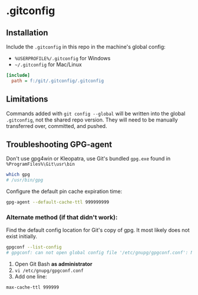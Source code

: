 # .gitconfig

## Installation

Include the `.gitconfig` in this repo in the machine's global config:

- `%USERPROFILE%/.gitconfig` for Windows
- `~/.gitconfig` for Mac/Linux

```ini
[include]
  path = f:/git/.gitconfig/.gitconfig
```

## Limitations

Commands added with `git config --global` will be written into the global `.gitconfig`, not the shared repo version. They will need to be manually transferred over, committed, and pushed.

## Troubleshooting GPG-agent

Don't use gpg4win or Kleopatra, use Git's bundled `gpg.exe` found in `%ProgramFiles%\Git\usr\bin`

```sh
which gpg
# /usr/bin/gpg
```

Configure the default pin cache expiration time:

```sh
gpg-agent --default-cache-ttl 999999999
```

### Alternate method (if that didn't work):

Find the default config location for Git's copy of gpg. It most likely does not exist initially.

```sh
gpgconf --list-config
# gpgconf: can not open global config file '/etc/gnupg/gpgconf.conf': No such file or directory
```

1. Open Git Bash **as administrator**
2. `vi /etc/gnupg/gpgconf.conf`
3. Add one line:

```properties
max-cache-ttl 999999
```
